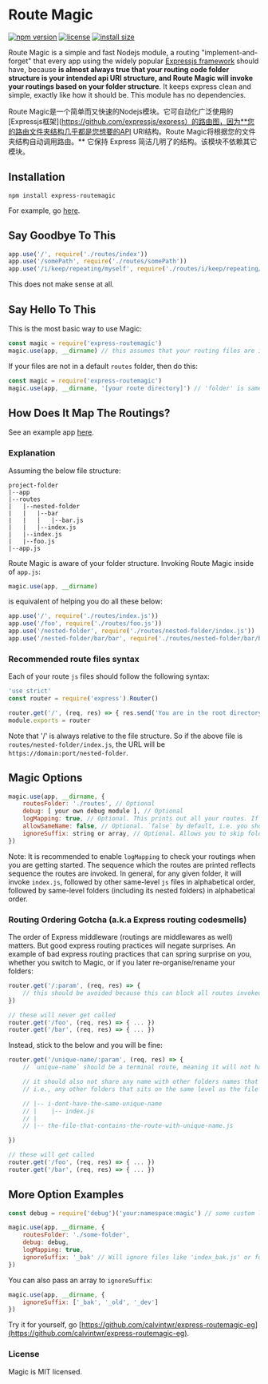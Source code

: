 # Route Magic
[![npm version](https://img.shields.io/npm/v/express-routemagic.svg?style=flat-square)](https://www.npmjs.com/package/express-routemagic)
[![license](https://img.shields.io/npm/l/express-routemagic.svg?style=flat-square)](https://www.npmjs.com/package/express-routemagic)
[![install size](https://packagephobia.now.sh/badge?p=express-routemagic)](https://packagephobia.now.sh/result?p=express-routemagic)

Route Magic is a simple and fast Nodejs module, a routing "implement-and-forget" that every app using the widely popular [Expressjs framework](https://github.com/expressjs/express) should have, because **is almost always true that your routing code folder structure is your intended api URI structure, and Route Magic will invoke your routings based on your folder structure**. It keeps express clean and simple, exactly like how it should be. This module has no dependencies.

Route Magic是一个简单而又快速的Nodejs模块。它可自动化广泛使用的[Expressjs框架](https://github.com/expressjs/express）的路由图，因为**您的路由文件夹结构几乎都是您想要的API URI结构。Route Magic将根据您的文件夹结构自动调用路由。** 它保持 Express 简洁几明了的结构。该模块不依赖其它模块。

## Installation

```
npm install express-routemagic
```
For example, go [here](https://github.com/calvintwr/express-routemagic-eg).

## Say Goodbye To This

```js
app.use('/', require('./routes/index'))
app.use('/somePath', require('./routes/somePath'))
app.use('/i/keep/repeating/myself', require('./routes/i/keep/repeating/myself'))
```

This does not make sense at all.

## Say Hello To This

This is the most basic way to use Magic:

```js
const magic = require('express-routemagic')
magic.use(app, __dirname) // this assumes that your routing files are in `routes`, relative to where you invoke this.
```

If your files are not in a default `routes` folder, then do this:
```js
const magic = require('express-routemagic')
magic.use(app, __dirname, '[your route directory]') // 'folder' is same as './folder'
```

## How Does It Map The Routings?

See an example app [here](https://github.com/calvintwr/express-routemagic-eg).

### Explanation

Assuming the below file structure:

```
project-folder
|--app
|--routes
|   |--nested-folder
|   |   |--bar
|   |   |   |--bar.js
|   |   |--index.js
|   |--index.js
|   |--foo.js
|--app.js
```
Route Magic is aware of your folder structure. Invoking Route Magic inside of `app.js`:

```js
magic.use(app, __dirname)
```

 is equivalent of helping you do all these below:
```js
app.use('/', require('./routes/index.js'))
app.use('/foo', require('./routes/foo.js'))
app.use('/nested-folder', require('./routes/nested-folder/index.js'))
app.use('/nested-folder/bar/bar', require('./routes/nested-folder/bar/bar.js')) // note the 2 bars here.
```

### Recommended route files syntax
Each of your route `js` files should follow the following syntax:
```js
'use strict'
const router = require('express').Router()

router.get('/', (req, res) => { res.send('You are in the root directory of this file.') })
module.exports = router
```
Note that '/' is always relative to the file structure. So if the above file is `routes/nested-folder/index.js`, the URL will be `https://domain:port/nested-folder`.

## Magic Options

```js
magic.use(app, __dirname, {
    routesFolder: './routes', // Optional
    debug: [ your own debug module ], // Optional
    logMapping: true, // Optional. This prints out all your routes. If no debug module is passed, it uses console.log by default
    allowSameName: false, // Optional. `false` by default, i.e. you should not have a `foo.js` and a folder named `foo` sitting at the same level. That's poor organisation.
    ignoreSuffix: string or array, // Optional. Allows you to skip folders or files with a suffix.
})
```
Note: It is recommended to enable `logMapping` to check your routings when you are getting started. The sequence which the routes are printed reflects sequence the routes are invoked. In general, for any given folder, it will invoke `index.js`, followed by other same-level `js` files in alphabetical order, followed by same-level folders (including its nested folders) in alphabetical order.

### Routing Ordering Gotcha (a.k.a Express routing codesmells)

The order of Express middleware (routings are middlewares as well) matters. But good express routing practices will negate surprises. An example of bad express routing practices that can spring surprise on you, whether you switch to Magic, or if you later re-organise/rename your folders:

```js
router.get('/:param', (req, res) => {
    // this should be avoided because this can block all routes invoked below it if it's invoked before them.
})

// these will never get called
router.get('/foo', (req, res) => { ... })
router.get('/bar', (req, res) => { ... })
```

Instead, stick to the below and you will be fine:

```js
router.get('/unique-name/:param', (req, res) => {
    // `unique-name` should be a terminal route, meaning it will not have any subpath under it.

    // it should also not share any name with other folders names that sits on the same level with its containing file.
    // i.e., any other folders that sits on the same level as the file that contains this `unique-name` route, should not have the name `unique-name`.

    // |-- i-dont-have-the-same-unique-name
    // |    |-- index.js
    // |
    // |-- the-file-that-contains-the-route-with-unique-name.js

})

// these will get called
router.get('/foo', (req, res) => { ... })
router.get('/bar', (req, res) => { ... })
```

## More Option Examples

```js
const debug = require('debug')('your:namespace:magic') // some custom logging module

magic.use(app, __dirname, {
    routesFolder: './some-folder',
    debug: debug,
    logMapping: true,
    ignoreSuffix: '_bak' // Will ignore files like 'index_bak.js' or folders like 'api_v1_bak'.
})
```

You can also pass an array to `ignoreSuffix`:

```js
magic.use(app, __dirname, {
    ignoreSuffix: ['_bak', '_old', '_dev']
})
```
Try it for yourself, go [https://github.com/calvintwr/express-routemagic-eg](https://github.com/calvintwr/express-routemagic-eg).

### License

Magic is MIT licensed.
